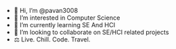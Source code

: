 - 👋 Hi, I’m @pavan3008
- 👀 I’m interested in Computer Science
- 🌱 I’m currently learning SE And HCI
- 💞️ I’m looking to collaborate on SE/HCI related projects
- ⚖️ Live. Chill. Code. Travel.

<!---
pavan3008/pavan3008 is a ✨ special ✨ repository because its `README.md` (this file) appears on your GitHub profile.
You can click the Preview link to take a look at your changes.
--->
